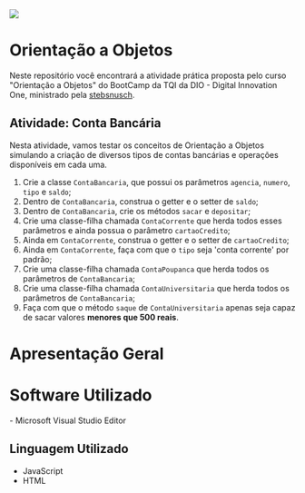 <img src="http://img.shields.io/static/v1?label=STATUS&message=CONCLUIDO&color=GREEN&style=for-the-badge"/>

# Orientação a Objetos

Neste repositório você encontrará a atividade prática proposta pelo curso "Orientação a Objetos" do BootCamp da TQI da DIO - Digital Innovation One, ministrado pela [stebsnusch](https://github.com/stebsnusch).

## Atividade: Conta Bancária

Nesta atividade, vamos testar os conceitos de Orientação a Objetos simulando a criação de diversos tipos de contas bancárias e operações disponíveis em cada uma.

1. Crie a classe `ContaBancaria`, que possui os parâmetros `agencia`, `numero`, `tipo` e `saldo`;
2. Dentro de `ContaBancaria`, construa o getter e o setter de `saldo`;
3. Dentro de `ContaBancaria`, crie os métodos `sacar` e `depositar`;
4. Crie uma classe-filha chamada `ContaCorrente` que herda todos esses parâmetros e ainda possua o parâmetro `cartaoCredito`;
5. Ainda em `ContaCorrente`, construa o getter e o setter de `cartaoCredito`;
6. Ainda em `ContaCorrente`, faça com que o `tipo` seja 'conta corrente' por padrão;
7. Crie uma classe-filha chamada `ContaPoupanca` que herda todos os parâmetros de `ContaBancaria`;
8. Crie uma classe-filha chamada `ContaUniversitaria` que herda todos os parâmetros de `ContaBancaria`;
9. Faça com que o método `saque` de `ContaUniversitaria` apenas seja capaz de sacar valores **menores que 500 reais**.



# Apresentação Geral



# Software Utilizado

\- Microsoft Visual Studio Editor

## Linguagem Utilizado

- JavaScript
- HTML